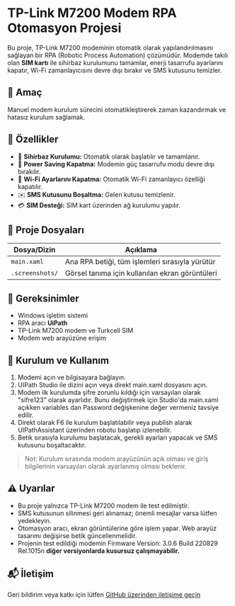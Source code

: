 # TP-Link M7200 Modem RPA Otomasyon Projesi

Bu proje, TP-Link M7200 modeminin otomatik olarak yapılandırılmasını sağlayan bir RPA (Robotic Process Automation) çözümüdür. Modemde takılı olan **SIM kartı** ile sihirbaz kurulumunu tamamlar, enerji tasarrufu ayarlarını kapatır, Wi-Fi zamanlayıcısını devre dışı bırakır ve SMS kutusunu temizler.

## 🎯 Amaç

Manuel modem kurulum sürecini otomatikleştirerek zaman kazandırmak ve hatasız kurulum sağlamak.

## 🔧 Özellikler

- 📶 **Sihirbaz Kurulumu:** Otomatik olarak başlatılır ve tamamlanır.
- 🔋 **Power Saving Kapatma:** Modemin güç tasarrufu modu devre dışı bırakılır.
- 📡 **Wi-Fi Ayarlarını Kapatma:** Otomatik Wi-Fi zamanlayıcı özelliği kapatılır.
- ✉️ **SMS Kutusunu Boşaltma:** Gelen kutusu temizlenir.
- 💳 **SIM Desteği:** SIM kart üzerinden ağ kurulumu yapılır.

## 📁 Proje Dosyaları

| Dosya/Dizin           | Açıklama                                         |
|-----------------------|------------------------------------------------  |
| `main.xaml`           | Ana RPA betiği, tüm işlemleri sırasıyla yürütür  |
| `.screenshots/`       | Görsel tanıma için kullanılan ekran görüntüleri  |


## 🧰 Gereksinimler

- Windows işletim sistemi
- RPA aracı **UiPath**
- TP-Link M7200 modem ve Turkcell SIM
- Modem web arayüzüne erişim

## 🚀 Kurulum ve Kullanım

1. Modemi açın ve bilgisayara bağlayın.
2. UIPath Studio ile dizini açın veya direkt main.xaml dosyasını açın. 
3. Modem ilk kurulumda şifre zorunlu kıldığı için varsayılan olarak "sifre123" olarak ayarlıdır. Bunu değiştirmek için Studio'da main.xaml açıkken variables dan Password değişkenine değer vermeniz tavsiye edilir.
4. Direkt olarak F6 ile kurulum başlatılabilir veya publish alarak UIPathAssistant üzerinden robotu başlatıp izlenebilir.
5. Betik sırasıyla kurulumu başlatacak, gerekli ayarları yapacak ve SMS kutusunu boşaltacaktır.

> Not: Kurulum sırasında modem arayüzünün açık olması ve giriş bilgilerinin varsayılan olarak ayarlanmış olması beklenir.

## ⚠️ Uyarılar

- Bu proje yalnızca TP-Link M7200 modem ile test edilmiştir.
- SMS kutusunun silinmesi geri alınamaz; önemli mesajlar varsa lütfen yedekleyin.
- Otomasyon aracı, ekran görüntülerine göre işlem yapar. Web arayüz tasarımı değişirse betik güncellenmelidir.
- Projenin test edildiği modemin Firmware Version: 3.0.6 Build 220829 Rel.1015n **diğer versiyonlarda kusursuz çalışmayabilir.**

## 📬 İletişim

Geri bildirim veya katkı için lütfen [GitHub üzerinden iletişime geçin](https://github.com/AdemSoner)